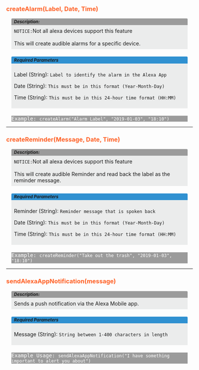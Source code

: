 ### <h3 style="color: #FF6025;">createAlarm(Label, Date, Time)</h3>

<div style="background-color: #ebecec; margin: 0 1em;"><div style="border-radius: 3px 3px 0 0; background-color: #9b9b9b; padding: 0.15em 0.5em;"><small><b><i>Description:</i></b></small></div><div style="padding: 0.5em;">
<code>NOTICE:</code>Not all alexa devices support this feature<br><br>
This will create audible alarms for a specific device.</div></div>

<div style="background-color: #ebecec; margin: 20px 1em;"><div style="border-radius: 3px 3px 0 0; background-color: #3091d1; padding: 0.15em 0.5em;"><small><b><i>Required Parameters</i></b></small></div><div style="padding: 0.5em;">
<p>Label (String): <code>Label to identify the alarm in the Alexa App</code></p>
<p>Date (String): <code>This must be in this format (Year-Month-Day)</code></p>
<p>Time (String): <code>This must be in this 24-hour time format (HH:MM)</code></p>
</div></div>

<pre style="background-color: #9b9b9b; margin: 0 1em; color: white;">Example: <code>createAlarm("Alarm Label", "2019-01-03", "18:10")</code></pre>

---
### <h3 style="color: #FF6025;">createReminder(Message, Date, Time)</h3>

<div style="background-color: #ebecec; margin: 0 1em;"><div style="border-radius: 3px 3px 0 0; background-color: #9b9b9b; padding: 0.15em 0.5em;"><small><b><i>Description:</i></b></small></div><div style="padding: 0.5em;">
<code>NOTICE:</code>Not all alexa devices support this feature<br><br>
This will create audible Reminder and read back the label as the reminder message.</div></div>

<div style="background-color: #ebecec; margin: 20px 1em;"><div style="border-radius: 3px 3px 0 0; background-color: #3091d1; padding: 0.15em 0.5em;"><small><b><i>Required Parameters</i></b></small></div><div style="padding: 0.5em;">
<p>Reminder (String): <code>Reminder message that is spoken back</code></p>
<p>Date (String): <code>This must be in this format (Year-Month-Day)</code></p>
<p>Time (String): <code>This must be in this 24-hour time format (HH:MM)</code></p>
</div></div>

<pre style="background-color: #9b9b9b; margin: 0 1em; color: white;">Example: <code>createReminder("Take out the trash", "2019-01-03", "18:10")</code></pre>

---
### <h3 style="color: #FF6025;">sendAlexaAppNotification(message)</h3>

<div style="background-color: #ebecec; margin: 0 1em;"><div style="border-radius: 3px 3px 0 0; background-color: #9b9b9b; padding: 0.15em 0.5em;"><small><b><i>Description:</i></b></small></div><div style="padding: 0.5em;">
Sends a push notification via the Alexa Mobile app.</div></div>

<div style="background-color: #ebecec; margin: 20px 1em;"><div style="border-radius: 3px 3px 0 0; background-color: #3091d1; padding: 0.15em 0.5em;"><small><b><i>Required Parameters</i></b></small></div><div style="padding: 0.5em;">
<p>Message (String): <code>String between 1-400 characters in length</code></p>
</div></div>

<pre style="background-color: #9b9b9b; margin: 0 1em; color: white;">Example Usage: <code>sendAlexaAppNotification("I have something important to alert you about")</code></pre>
